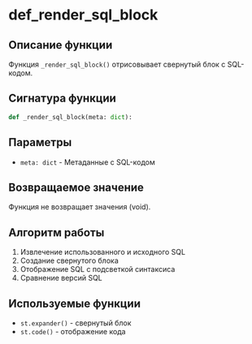 # def_render_sql_block

## Описание функции

Функция `_render_sql_block()` отрисовывает свернутый блок с SQL-кодом.

## Сигнатура функции

```python
def _render_sql_block(meta: dict):
```

## Параметры

- `meta: dict` - Метаданные с SQL-кодом

## Возвращаемое значение

Функция не возвращает значения (void).

## Алгоритм работы

1. Извлечение использованного и исходного SQL
2. Создание свернутого блока
3. Отображение SQL с подсветкой синтаксиса
4. Сравнение версий SQL

## Используемые функции

- `st.expander()` - свернутый блок
- `st.code()` - отображение кода
